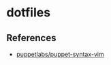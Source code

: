 dotfiles
====

References
----
* [puppetlabs/puppet-syntax-vim](https://github.com/puppetlabs/puppet-syntax-vim)
